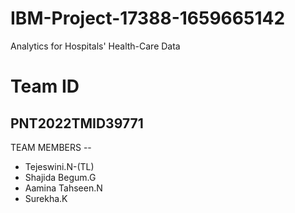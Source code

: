 # IBM-Project-17388-1659665142
Analytics for Hospitals' Health-Care Data

# Team ID
## PNT2022TMID39771

TEAM MEMBERS --

- Tejeswini.N-(TL)
- Shajida Begum.G
- Aamina Tahseen.N
- Surekha.K

